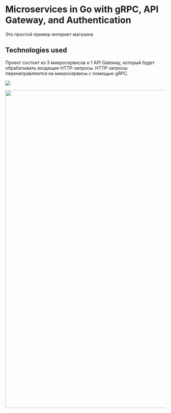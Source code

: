 # Microservices in Go with gRPC, API Gateway, and Authentication

Это простой пример интернет магазина

## Technologies used

Проект состоит из 3 микросервисов и 1 API Gateway, который будет обрабатывать
входящие HTTP-запросы. HTTP-запросы перенаправляются на микросервисы с помощью gRPC.

![](https://github.com/OlegDjur/Readme/blob/master/grpc_shop/simple_shop_drawio.png)

<img align="center" width="1000" height="1000" src="https://github.com/OlegDjur/Readme/blob/master/grpc_shop/simple_shop_drawio.png">